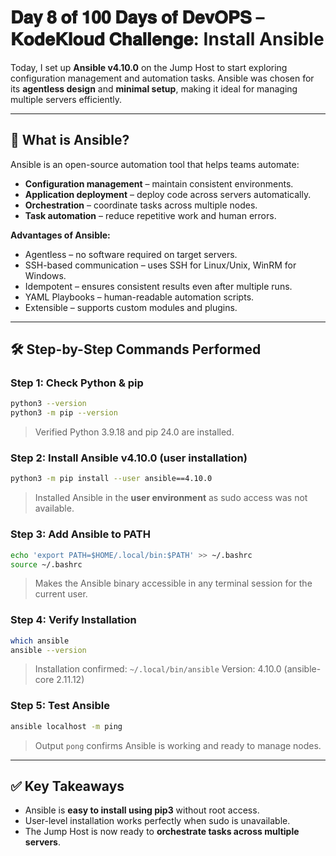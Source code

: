 
# 𝐃𝐚𝐲 𝟖 𝐨𝐟 𝟏𝟎𝟎 𝐃𝐚𝐲𝐬 𝐨𝐟 𝐃𝐞𝐯𝐎𝐏𝐒 – 𝐊𝐨𝐝𝐞𝐊𝐥𝐨𝐮𝐝 𝐂𝐡𝐚𝐥𝐥𝐞𝐧𝐠𝐞: Install Ansible

Today, I set up **Ansible v4.10.0** on the Jump Host to start exploring configuration management and automation tasks. Ansible was chosen for its **agentless design** and **minimal setup**, making it ideal for managing multiple servers efficiently.

---

## 📖 What is Ansible?

Ansible is an open-source automation tool that helps teams automate:

- **Configuration management** – maintain consistent environments.
- **Application deployment** – deploy code across servers automatically.
- **Orchestration** – coordinate tasks across multiple nodes.
- **Task automation** – reduce repetitive work and human errors.

**Advantages of Ansible:**

- Agentless – no software required on target servers.
- SSH-based communication – uses SSH for Linux/Unix, WinRM for Windows.
- Idempotent – ensures consistent results even after multiple runs.
- YAML Playbooks – human-readable automation scripts.
- Extensible – supports custom modules and plugins.

---

## 🛠️ Step-by-Step Commands Performed

### Step 1: Check Python & pip
```bash
python3 --version
python3 -m pip --version
````

> Verified Python 3.9.18 and pip 24.0 are installed.

### Step 2: Install Ansible v4.10.0 (user installation)

```bash
python3 -m pip install --user ansible==4.10.0
```

> Installed Ansible in the **user environment** as sudo access was not available.

### Step 3: Add Ansible to PATH

```bash
echo 'export PATH=$HOME/.local/bin:$PATH' >> ~/.bashrc
source ~/.bashrc
```

> Makes the Ansible binary accessible in any terminal session for the current user.

### Step 4: Verify Installation

```bash
which ansible
ansible --version
```

> Installation confirmed: `~/.local/bin/ansible`
> Version: 4.10.0 (ansible-core 2.11.12)

### Step 5: Test Ansible

```bash
ansible localhost -m ping
```

> Output `pong` confirms Ansible is working and ready to manage nodes.

---

## ✅ Key Takeaways

* Ansible is **easy to install using pip3** without root access.
* User-level installation works perfectly when sudo is unavailable.
* The Jump Host is now ready to **orchestrate tasks across multiple servers**.

```

